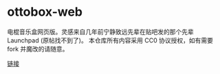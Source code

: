 # ottobox-web

电棍音乐盒网页版。灵感来自几年前宁静致远先辈在贴吧发的那个先辈 Launchpad (原帖找不到了)。
本仓库所有内容采用 CC0 协议授权，如有需要 fork 并魔改的请随意。

[链接](https://wzq02.top/ottolaunchpad)